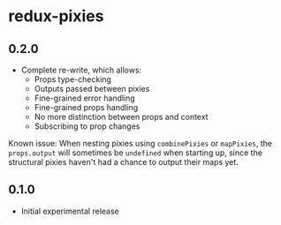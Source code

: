 # redux-pixies

## 0.2.0

* Complete re-write, which allows:
  * Props type-checking
  * Outputs passed between pixies
  * Fine-grained error handling
  * Fine-grained props handling
  * No more distinction between props and context
  * Subscribing to prop changes

Known issue: When nesting pixies using `combinePixies` or `mapPixies`,
the `props.output` will sometimes be `undefined` when starting up,
since the structural pixies haven't had a chance to output their maps yet.

## 0.1.0

* Initial experimental release

